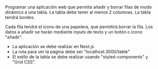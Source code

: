 Programar una aplicación web que permita añadir y borrar filas de modo dinámico a una tabla. La tabla debe tener al menos 2 columnas. La tabla tendrá bordes.

Cada fila tendrá el icono de una papelera, que permitirá borrar la fila. Los datos a añadir se harán mediante inputs de texto y un botón o icono "añadir".

- La aplicación se debe realizar en Next.js
- La ruta para ver la página debe ser "localhost:3000/table"
- El estilo de la tabla se debe realizar usando "styled-components" y "Grid CSS".